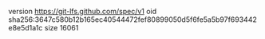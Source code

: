 version https://git-lfs.github.com/spec/v1
oid sha256:3647c580b12b165ec40544472fef80899050d5f6fe5a5b97f693442e8e5d1a1c
size 16061
